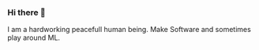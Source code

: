 ### Hi there 👋
I am a hardworking peacefull human being. Make Software and sometimes play around ML.
